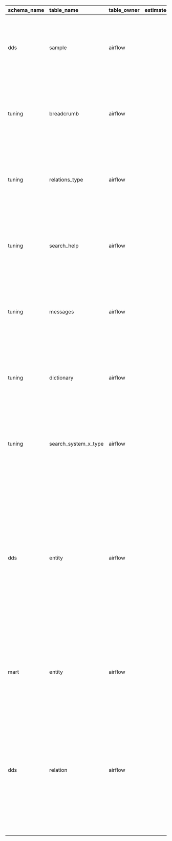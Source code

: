 | schema_name   | table_name           | table_owner   |   estimated_rows |   table_size |   full_table_size | index_json                                                                                                                                                                                                                                                                                                                                                                                                                                                                                                                                                                                                                                                                                                                                                        | table_rights                                                                                                      |
|:--------------|:---------------------|:--------------|-----------------:|-------------:|------------------:|:------------------------------------------------------------------------------------------------------------------------------------------------------------------------------------------------------------------------------------------------------------------------------------------------------------------------------------------------------------------------------------------------------------------------------------------------------------------------------------------------------------------------------------------------------------------------------------------------------------------------------------------------------------------------------------------------------------------------------------------------------------------|:------------------------------------------------------------------------------------------------------------------|
| dds           | sample               | airflow       |                0 |         8192 |             16384 | [{'ddl': 'CREATE INDEX sample_urn_index ON dds.sample USING btree (urn)', 'name': 'sample_urn_index'}]                                                                                                                                                                                                                                                                                                                                                                                                                                                                                                                                                                                                                                                            | [{'rights': ['INSERT', 'SELECT', 'UPDATE', 'DELETE', 'TRUNCATE', 'REFERENCES', 'TRIGGER'], 'grantee': 'airflow'}] |
| tuning        | breadcrumb           | airflow       |                0 |         8192 |             16384 | [{'ddl': 'CREATE INDEX breadcrumb_urn_index ON tuning.breadcrumb USING btree (urn)', 'name': 'breadcrumb_urn_index'}]                                                                                                                                                                                                                                                                                                                                                                                                                                                                                                                                                                                                                                             | [{'rights': ['INSERT', 'SELECT', 'UPDATE', 'DELETE', 'TRUNCATE', 'REFERENCES', 'TRIGGER'], 'grantee': 'airflow'}] |
| tuning        | relations_type       | airflow       |                0 |         8192 |              8192 |                                                                                                                                                                                                                                                                                                                                                                                                                                                                                                                                                                                                                                                                                                                                                                   | [{'rights': ['INSERT', 'TRIGGER', 'REFERENCES', 'TRUNCATE', 'DELETE', 'UPDATE', 'SELECT'], 'grantee': 'airflow'}] |
| tuning        | search_help          | airflow       |                0 |         8192 |              8192 |                                                                                                                                                                                                                                                                                                                                                                                                                                                                                                                                                                                                                                                                                                                                                                   | [{'rights': ['TRIGGER', 'INSERT', 'SELECT', 'UPDATE', 'DELETE', 'TRUNCATE', 'REFERENCES'], 'grantee': 'airflow'}] |
| tuning        | messages             | airflow       |                0 |         8192 |              8192 |                                                                                                                                                                                                                                                                                                                                                                                                                                                                                                                                                                                                                                                                                                                                                                   | [{'rights': ['UPDATE', 'DELETE', 'TRUNCATE', 'REFERENCES', 'SELECT', 'TRIGGER', 'INSERT'], 'grantee': 'airflow'}] |
| tuning        | dictionary           | airflow       |                0 |         8192 |              8192 |                                                                                                                                                                                                                                                                                                                                                                                                                                                                                                                                                                                                                                                                                                                                                                   | [{'rights': ['TRUNCATE', 'INSERT', 'SELECT', 'UPDATE', 'DELETE', 'REFERENCES', 'TRIGGER'], 'grantee': 'airflow'}] |
| tuning        | search_system_x_type | airflow       |                0 |         8192 |              8192 |                                                                                                                                                                                                                                                                                                                                                                                                                                                                                                                                                                                                                                                                                                                                                                   | [{'rights': ['SELECT', 'INSERT', 'UPDATE', 'DELETE', 'TRUNCATE', 'REFERENCES', 'TRIGGER'], 'grantee': 'airflow'}] |
| dds           | entity               | airflow       |                0 |         8192 |             98304 | [{'ddl': 'CREATE INDEX entity_name_trgm_index ON dds.entity USING gin (entity_name gin_trgm_ops)', 'name': 'entity_name_trgm_index'}, {'ddl': 'CREATE INDEX entity_loaded_by_index ON dds.entity USING gin (loaded_by)', 'name': 'entity_loaded_by_index'}, {'ddl': 'CREATE INDEX entity_type_index ON dds.entity USING gin (entity_type)', 'name': 'entity_type_index'}, {'ddl': 'CREATE INDEX entity_search_data_trgm_gin_index ON dds.entity USING gin (search_data gin_trgm_ops)', 'name': 'entity_search_data_trgm_gin_index'}, {'ddl': 'CREATE INDEX entity_json_system ON dds.entity USING gin (json_system)', 'name': 'entity_json_system'}, {'ddl': 'CREATE UNIQUE INDEX entity_urn_index ON dds.entity USING btree (urn)', 'name': 'entity_urn_index'}] | [{'rights': ['TRIGGER', 'INSERT', 'SELECT', 'UPDATE', 'DELETE', 'TRUNCATE', 'REFERENCES'], 'grantee': 'airflow'}] |
| mart          | entity               | airflow       |                0 |         8192 |              8192 |                                                                                                                                                                                                                                                                                                                                                                                                                                                                                                                                                                                                                                                                                                                                                                   | [{'rights': ['INSERT', 'TRIGGER', 'REFERENCES', 'TRUNCATE', 'DELETE', 'UPDATE', 'SELECT'], 'grantee': 'airflow'}] |
| dds           | relation             | airflow       |                0 |         8192 |             57344 | [{'ddl': 'CREATE UNIQUE INDEX rel_unique ON dds.relation USING btree (source, destination, type)', 'name': 'rel_unique'}, {'ddl': 'CREATE INDEX relation_attribute_index ON dds.relation USING btree (attribute)', 'name': 'relation_attribute_index'}, {'ddl': 'CREATE INDEX relation_loaded_by_index ON dds.relation USING gin (loaded_by)', 'name': 'relation_loaded_by_index'}, {'ddl': 'CREATE INDEX relation_destination_index ON dds.relation USING btree (destination)', 'name': 'relation_destination_index'}, {'ddl': 'CREATE INDEX relation_source_index ON dds.relation USING btree (source)', 'name': 'relation_source_index'}]                                                                                                                      | [{'rights': ['INSERT', 'SELECT', 'UPDATE', 'DELETE', 'TRUNCATE', 'REFERENCES', 'TRIGGER'], 'grantee': 'airflow'}] |